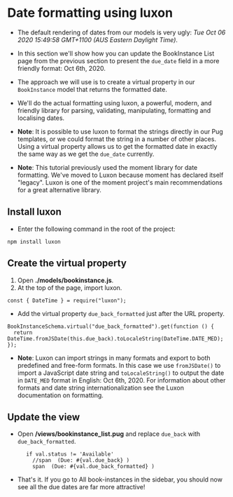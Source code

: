 # Date formatting using luxon

- The default rendering of dates from our models is very ugly: _Tue Oct 06 2020 15:49:58 GMT+1100 (AUS Eastern Daylight Time)_.
- In this section we'll show how you can update the BookInstance List page from the previous section to present the `due_date` field in a more friendly format: Oct 6th, 2020.

- The approach we will use is to create a virtual property in our `BookInstance` model that returns the formatted date.
- We'll do the actual formatting using luxon, a powerful, modern, and friendly library for parsing, validating, manipulating, formatting and localising dates.

- **Note**: It is possible to use luxon to format the strings directly in our Pug templates, or we could format the string in a number of other places. Using a virtual property allows us to get the formatted date in exactly the same way as we get the `due_date` currently.

- **Note**: This tutorial previously used the moment library for date formatting. We've moved to Luxon because moment has declared itself "legacy". Luxon is one of the moment project's main recommendations for a great alternative library.

## Install luxon

- Enter the following command in the root of the project:

```
npm install luxon
```

## Create the virtual property

1. Open **./models/bookinstance.js**.
2. At the top of the page, import luxon.

```
const { DateTime } = require("luxon");
```

- Add the virtual property `due_back_formatted` just after the URL property.

```
BookInstanceSchema.virtual("due_back_formatted").get(function () {
  return DateTime.fromJSDate(this.due_back).toLocaleString(DateTime.DATE_MED);
});
```

- **Note**: Luxon can import strings in many formats and export to both predefined and free-form formats. In this case we use `fromJSDate()` to import a JavaScript date string and `toLocaleString()` to output the date in `DATE_MED` format in English: Oct 6th, 2020. For information about other formats and date string internationalization see the Luxon documentation on formatting.

## Update the view

- Open **/views/bookinstance_list.pug** and replace `due_back` with `due_back_formatted`.

```
      if val.status != 'Available'
        //span  (Due: #{val.due_back} )
        span  (Due: #{val.due_back_formatted} )
```

- That's it. If you go to All book-instances in the sidebar, you should now see all the due dates are far more attractive!
